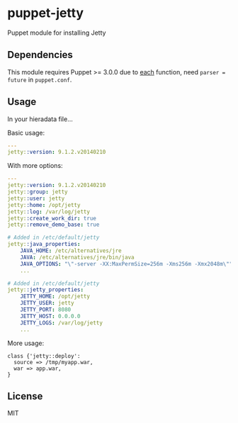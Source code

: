 puppet-jetty
============

Puppet module for installing Jetty

## Dependencies

This module requires Puppet >= 3.0.0 due to [each](http://docs.puppetlabs.com/references/latest/function.html#each) function, need `parser = future` in `puppet.conf`.

## Usage
In your hieradata file...

Basic usage:
```yaml
---
jetty::version: 9.1.2.v20140210
```

With more options:
```yaml
---
jetty::version: 9.1.2.v20140210
jetty::group: jetty
jetty::user: jetty
jetty::home: /opt/jetty
jetty::log: /var/log/jetty
jetty::create_work_dir: true
jetty::remove_demo_base: true

# Added in /etc/default/jetty
jetty::java_properties:
    JAVA_HOME: /etc/alternatives/jre
    JAVA: /etc/alternatives/jre/bin/java
    JAVA_OPTIONS: "\"-server -XX:MaxPermSize=256m -Xms256m -Xmx2048m\""
    ...

# Added in /etc/default/jetty
jetty::jetty_properties:
    JETTY_HOME: /opt/jetty
    JETTY_USER: jetty 
    JETTY_PORT: 8080
    JETTY_HOST: 0.0.0.0
    JETTY_LOGS: /var/log/jetty
    ...
```

More usage:
```puppet
class {'jetty::deploy':
  source => /tmp/myapp.war,
  war => app.war,
}
```


## License

MIT